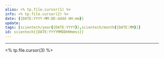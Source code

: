 ```yaml
---
alias: <% tp.file.cursor(1) %>
info: <% tp.file.cursor(2) %>
date: {{DATE:YYYY-MM-DD-dddd HH:mm}}
update: 
tags: [scientech/year{{DATE:YYYY}},scientech/month{{DATE:MM}}]
id: scientech{{DATE:YYYYMMDDHHmmss}}
---
```

---

<% tp.file.cursor(3) %>